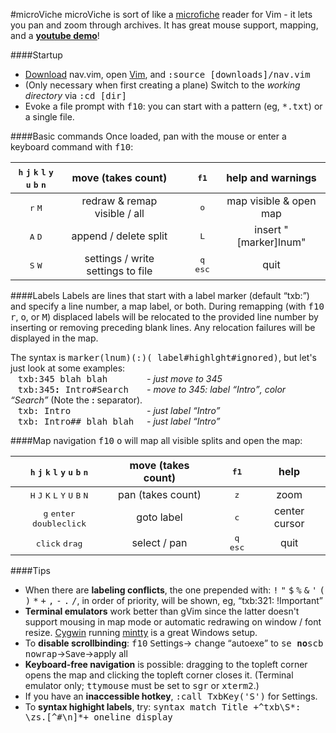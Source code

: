 #microViche
microViche is sort of like a [microfiche](http://www.wisegeek.org/what-is-microfiche.htm) reader for Vim - it lets you pan and zoom through archives. It has great mouse support, mapping, and a **[youtube demo](https://www.youtube.com/watch?v=9YNiPUTGO28)**!

####Startup
- [Download](https://raw.github.com/q335r49/textabyss/master/nav.vim) nav.vim, open [Vim](http://www.vim.org), and <samp>:source [downloads]/nav.vim</samp>
- (Only necessary when first creating a plane) Switch to the *working directory* via <samp>:cd [dir]</samp> 
- Evoke a file prompt with <kbd>f10</kbd>: you can start with a pattern (eg, <samp>*.txt</samp>) or a single file.

####Basic commands
Once loaded, pan with the mouse or enter a keyboard command with <kbd>f10</kbd>:

<kbd>h</kbd> <kbd>j</kbd> <kbd>k</kbd> <kbd>l</kbd> <kbd>y</kbd> <kbd>u</kbd> <kbd>b</kbd> <kbd>n</kbd> | move (takes count) || <kbd>f1</kbd> | help and warnings
:---: | :---: | :---: | :---: | :---:
<kbd>r</kbd> <kbd>M</kbd> | redraw & remap visible / all || <kbd>o</kbd> | map visible & open map
<kbd>A</kbd> <kbd>D</kbd> | append / delete split || <kbd>L</kbd> | insert "[marker]lnum"
<kbd>S</kbd> <kbd>W</kbd> | settings / write settings to file || <kbd>q</kbd> <kbd>esc</kbd> | quit

####Labels
Labels are lines that start with a label marker (default <q>txb:</q>) and specify a line number, a map label, or both. During remapping (with <kbd>f10</kbd> <kbd>r</kbd>, <kbd>o</kbd>, or <kbd>M</kbd>) displaced labels will be relocated to the provided line number by inserting or removing preceding blank lines. Any relocation failures will be displayed in the map.

The syntax is <samp>marker(lnum)(:)( label#highlght#ignored)</samp>, but let's just look at some examples:  
&nbsp;&nbsp;&nbsp;<samp>txb:345 blah blah&nbsp;&nbsp;&nbsp;&nbsp;&nbsp;&nbsp;&nbsp;</samp> *- just move to 345*  
&nbsp;&nbsp;&nbsp;<samp>txb:345<b>:</b> Intro#Search&nbsp;&nbsp;&nbsp;</samp> *- move to 345: label <q>Intro</q>, color <q>Search</q>* (Note the <b>:</b> separator).  
&nbsp;&nbsp;&nbsp;<samp>txb: Intro&nbsp;&nbsp;&nbsp;&nbsp;&nbsp;&nbsp;&nbsp;&nbsp;&nbsp;&nbsp;&nbsp;&nbsp;&nbsp;&nbsp;</samp> *- just label <q>Intro</q>*  
&nbsp;&nbsp;&nbsp;<samp>txb: Intro## blah blah&nbsp;&nbsp;</samp> *- just label <q>Intro</q>*

####Map navigation
<kbd>f10</kbd> <kbd>o</kbd> will map all visible splits and open the map:

<kbd>h</kbd> <kbd>j</kbd> <kbd>k</kbd> <kbd>l</kbd> <kbd>y</kbd> <kbd>u</kbd> <kbd>b</kbd> <kbd>n</kbd> | move (takes count) || <kbd>f1</kbd> | help
:---: | :---: | :---: | :---: | :---:
<kbd>H</kbd> <kbd>J</kbd> <kbd>K</kbd> <kbd>L</kbd> <kbd>Y</kbd> <kbd>U</kbd> <kbd>B</kbd> <kbd>N</kbd> | pan (takes count) || <kbd>z</kbd> | zoom
<kbd>g</kbd> <kbd>enter</kbd> <kbd>doubleclick</kbd> | goto label || <kbd>c</kbd> | center cursor
 <kbd>click</kbd> <kbd>drag</kbd> | select / pan || <kbd>q</kbd> <kbd>esc</kbd> | quit

####Tips
- When there are **labeling conflicts**, the one prepended with: <kbd>!</kbd> <kbd>"</kbd> <kbd>$</kbd> <kbd>%</kbd> <kbd>&</kbd> <kbd>'</kbd> <kbd>(</kbd> <kbd>)</kbd> <kbd>*</kbd> <kbd>+</kbd> <kbd>,</kbd> <kbd>-</kbd> <kbd>.</kbd> <kbd>/</kbd>, in order of priority, will be shown, eg, <q>txb:321: !Important</q>
- **Terminal emulators** work better than gVim since the latter doesn't support mousing in map mode or automatic redrawing on window / font resize. [Cygwin](http://www.cygwin.com/) running [mintty](https://code.google.com/p/mintty/) is a great Windows setup.
- To **disable scrollbinding**: <kbd>f10</kbd> <kbd>S</kbd>ettings→ <kbd>c</kbd>hange <q>autoexe</q> to <samp>se </samp>**<samp>no</samp>**<samp>scb nowrap</samp>→<kbd>S</kbd>ave→apply all
- **Keyboard-free navigation** is possible: dragging to the topleft corner opens the map and clicking the topleft corner closes it. (Terminal emulator only; <samp>ttymouse</samp> must be set to <samp>sgr</samp> or <samp>xterm2</samp>.)
- If you have an **inaccessible hotkey**, <samp>:call TxbKey('S')</samp> for <kbd>S</kbd>ettings.
- To **syntax highight labels**, try: <samp>syntax match Title +^txb\S*: \zs.[^#\n]*+ oneline display</samp>

